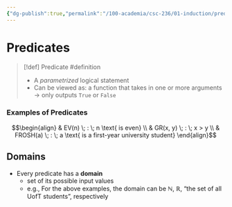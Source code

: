 ```yaml
---
{"dg-publish":true,"permalink":"/100-academia/csc-236/01-induction/predicates/","tags":["#cs","#lecture","university"],"created":"2024-08-04T19:29:44.000-04:00","updated":"2024-10-30T20:51:50.021-04:00"}
---
```



# Predicates

> [!def] Predicate #definition
> - A *parametrized* logical statement
> - Can be viewed as: a function that takes in one or more arguments → only outputs `True` or `False`

### Examples of Predicates

$$\begin{align} 
& EV(n) \; : \; n \text{ is even} \\
& GR(x, y) \; : \; x > y \\
& FROSH(a) \; : \; a \text{ is a first-year university student}
\end{align}$$



## Domains

- Every predicate has a **domain**
    - set of its possible input values
    - e.g., For the above examples, the domain can be $\mathbb{N}$, $\mathbb{R}$, “the set of all UofT students”, respectively